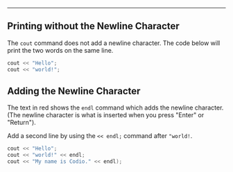----------

## Printing without the Newline Character
The `cout` command does not add a newline character. The code below will print the two words on the same line.

```c++
cout << "Hello";
cout << "world!";
```

## Adding the Newline Character
The text in red shows the `endl` command which adds the newline character. (The newline character is what is inserted when you press "Enter" or "Return").

Add a second line by using the `<< endl;` command after `"world!`.

```c++
cout << "Hello";
cout << "world!" << endl;
cout << "My name is Codio." << endl);
```

